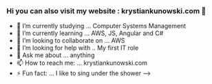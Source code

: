 ### Hi you can also visit my website : krystiankunowski.com 👋


- 🔭 I’m currently studying ... Computer Systems Management
- 🌱 I’m currently learning ... AWS, JS, Angular and C#
- 👯 I’m looking to collaborate on ... AWS
- 🤔 I’m looking for help with .. My first IT role
- 💬 Ask me about ... anything
- 📫 How to reach me: ... krystiankunowski.com
- ⚡ Fun fact: ...  I like to sing under the shower
-->
